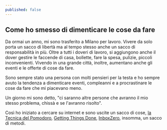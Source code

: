 ```yaml
---
published: false
---
```


## Come ho smesso di dimenticare le cose da fare

Da ormai un anno, mi sono trasferito a Milano per lavoro. Vivere da solo porta un sacco di libertà ma al tempo stesso anche un sacco di responsabilità in più. Oltre a tutti i doveri di lavoro, si aggiungono anche il dover gestire le faccende di casa, bollette, fare la spesa, pulizie, piccoli inconvenienti.
Vivendo in una grande città, inoltre, aumentano anche gli eventi e le offerte di cose da fare.

Sono sempre stato una persona con molti pensieri per la testa e ho sempre avuto la tendenza a dimenticare eventi, compleanni e a procrastinare le cose da fare che mi piacevano meno.

Un giorno mi sono detto, "ci saranno altre persone che avranno il mio stesso problema, chissà e se l'avranno risolto".

Così ho iniziato a cercare su internet e sono uscite un sacco di cose, [la Tecnica del Pomodoro](http://pomodorotechnique.com), [Getting Things Done](http://en.wikipedia.org/wiki/Getting_Things_Done), [InboxZero](http://inboxzero.com), insomma, un sacco di metodi.